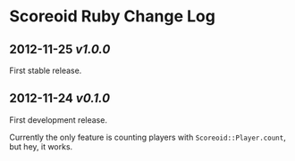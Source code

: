 Scoreoid Ruby Change Log
========================

2012-11-25 *v1.0.0*
-------------------

First stable release.

2012-11-24 *v0.1.0*
-------------------

First development release.

Currently the only feature is counting players with `Scoreoid::Player.count`, but hey, it works.
